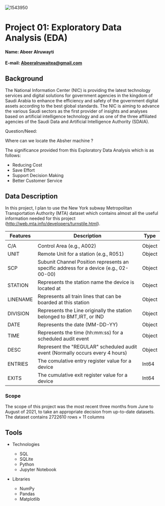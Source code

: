 ![1543950](https://user-images.githubusercontent.com/79164554/131896579-3eebb7d8-3036-41a4-b872-c7842f9a7fbf.jpeg)


# Project 01: Exploratory Data Analysis (EDA)

#### Name: Abeer Alruwayti
#### E-mail: Abeeralruwaitea@gmail.com

## Background

The National Information Center (NIC) is providing the latest technology services and digital solutions for government agencies in the kingdom of Saudi Arabia to enhance the efficiency and safety of the government digital assets according to the best global standards. The NIC is aiming to advance the various Saudi sectors as the first provider of insights and analyses based on artificial intelligence technology and as one of the three affiliated agencies of the Saudi Data and Artificial Intelligence Authority (SDAIA).

Question/Need:

Where can we locate the Absher machine ?


The significance provided from this Exploratory Data Analysis which is as follows:
* Reducing Cost
* Save Effort
* Support Decision Making
* Better Customer Service

## Data Description

In this project, I plan to use the New York subway Metropolitan Transportation Authority (MTA) dataset which contains almost all the useful information needed for this project (http://web.mta.info/developers/turnstile.html).


 |Features|Description                                                                         |  Type |
 |-------|--------------------------------------------------------------------------------------|--- |
 |                                                                                                    |
 | C/A |Control Area (e.g., A002)                                                             | Object |
 | UNIT | Remote Unit for a station (e.g., R051)                                               | Object |
 | SCP | Subunit Channel Position represents an specific address for a device (e.g., 02-00-00) | Object | 
 | STATION | Represents the station name the device is located at                              | Object |
 | LINENAME | Represents all train lines that can be boarded at this station                   | Object |
 | DIVISION | Represents the Line originally the station belonged to BMT,IRT, or IND           | Object |
 | DATE | Represents the date (MM-DD-YY)                                                       | Object |
 | TIME | Represents the time (hh:mm:ss) for a scheduled audit event                           | Object |
 | DESC | Represent the "REGULAR" scheduled audit event (Normally occurs every 4 hours)        | Object |
 | ENTRIES | The comulative entry register value for a device                                  | Int64  |
 | EXITS | The cumulative exit register value for a device                                     | Int64  |




  ### Scope
  
 The scope of this project was the most recent three months from June to August of 2021,
 to take an appropriate decision from up-to-date datasets.
 The dataset contains 2722610 rows × 11 columns
 

## Tools

* Technologies
  * SQL 
  * SQLite
  * Python
  * Jupyter Notebook
  
* Libraries
  * NumPy
  * Pandas
  * Matplotlib
  
  

